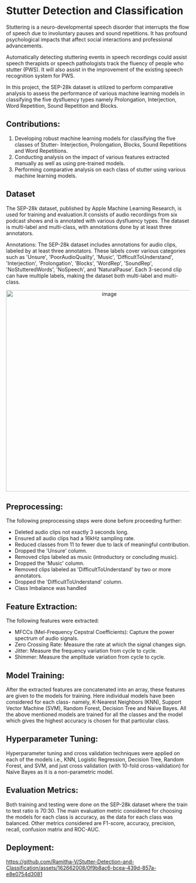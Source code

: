 # Stutter Detection and Classification

Stuttering is a neuro-developmental speech disorder that interrupts the flow of speech due to involuntary pauses and sound repetitions. It has profound psychological impacts that affect social interactions and professional advancements. 

Automatically detecting stuttering events in speech recordings could assist speech therapists or speech pathologists track the fluency of people who stutter (PWS). It will also assist in the improvement of the existing speech recognition system for PWS. 

In this project, the SEP-28k dataset is utilized to perform comparative analysis to assess the performance of various machine learning models in classifying the five dysfluency types namely Prolongation, Interjection, Word Repetition, Sound Repetition and Blocks.

## Contributions:

 1. Developing robust machine learning models for classifying the five classes of Stutter- Interjection, Prolongation, Blocks, Sound Repetitions and Word Repetitions.
 2. Conducting analysis on the impact of various features extracted manually as well as using pre-trained models.
 3. Performing comparative analysis on each class of stutter using various machine learning models.

## Dataset
The SEP-28k dataset, published by Apple Machine Learning Research, is used for training and evaluation.It consists of audio recordings from six podcast shows and is annotated with various dysfluency types. The dataset is multi-label and multi-class, with annotations done by at least three annotators.

Annotations: The SEP-28k dataset includes annotations for audio clips, labeled by at least three annotators. These labels cover various categories such as 'Unsure', 'PoorAudioQuality', 'Music', 'DifficultToUnderstand', 'Interjection', 'Prolongation', 'Blocks', 'WordRep', 'SoundRep', 'NoStutteredWords', 'NoSpeech', and 'NaturalPause'. Each 3-second clip can have multiple labels, making the dataset both multi-label and multi-class. 

<p align="center">
    <img width="550" alt="image" src="https://github.com/Ramitha-V/Stutter-Detection-and-Classification/assets/162662008/bd132e26-b6da-4016-a542-19843db8c81a">
</p>

## Preprocessing:
The following preprocessing steps were done before proceeding further:
- Deleted audio clips not exactly 3 seconds long.
- Ensured all audio clips had a 16kHz sampling rate.
- Reduced classes from 11 to fewer due to lack of meaningful contribution.
- Dropped the 'Unsure' column.
- Removed clips labeled as music (introductory or concluding music).
- Dropped the 'Music' column.
- Removed clips labeled as 'DifficultToUnderstand' by two or more annotators.
- Dropped the 'DifficultToUnderstand' column.
- Class Imbalance was handled

## Feature Extraction:
The following features were extracted:
- MFCCs (Mel-Frequency Cepstral Coefficients): Capture the power spectrum of audio signals.
- Zero Crossing Rate: Measure the rate at which the signal changes sign.
- Jitter: Measure the frequency variation from cycle to cycle.
- Shimmer: Measure the amplitude variation from cycle to cycle.

## Model Training:
 After the extracted features are concatenated into an array, these features are given to the  models for training. Here individual models have been considered for each class- namely, K-Nearest Neighbors (KNN), Support Vector Machine (SVM), Random Forest, Decision Tree and Naive Bayes. All the above mentioned models are trained for all the classes and the model which gives the highest accuracy is chosen for that particular class.

 ## Hyperparameter Tuning:
 Hyperparameter tuning and cross validation techniques were applied on each of the models i.e., KNN, Logistic Regression, Decision Tree, Random Forest, and SVM, and just cross validation (with 10-fold cross-validation) for Naïve Bayes as it is a non-parametric model.

## Evaluation Metrics:
Both training and testing were done on the SEP-28k dataset where the train to test ratio is 70:30. The main evaluation metric considered for choosing the models for each class is accuracy, as the data for each class was balanced. Other metrics considered are F1-score, accuracy, precision, recall, confusion matrix and ROC-AUC.

## Deployment:
https://github.com/Ramitha-V/Stutter-Detection-and-Classification/assets/162662008/0f9b8ac6-bcea-439d-857a-e8e0754d3081
